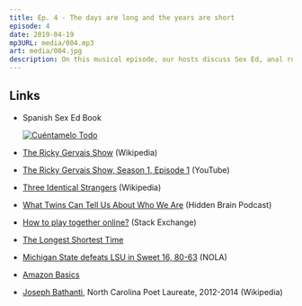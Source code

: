 ```yaml
---
title: Ep. 4 - The days are long and the years are short
episode: 4
date: 2019-04-19
mp3URL: media/004.mp3
art: media/004.jpg
description: On this musical episode, our hosts discuss Sex Ed, anal robots, twin studies, parenting time, NCAA prognostication, and the cure for the common cold.
---
```


## Links

- Spanish Sex Ed Book

  [![Cuéntamelo Todo](https://ws-na.amazon-adsystem.com/widgets/q?_encoding=UTF8&ASIN=8416003483&Format=_SL160_&ID=AsinImage&MarketPlace=US&ServiceVersion=20070822&WS=1&tag=eriksblog07-20&language=en_US)](https://amzn.to/2FQYfju)

- [The Ricky Gervais Show](https://en.wikipedia.org/wiki/The_Ricky_Gervais_Show) (Wikipedia)
- [The Ricky Gervais Show, Season 1, Episode 1](https://www.youtube.com/watch?v=mj6AG4C9ODg) (YouTube)
- [Three Identical Strangers](https://en.wikipedia.org/wiki/Three_Identical_Strangers) (Wikipedia)
- [What Twins Can Tell Us About Who We Are](https://www.npr.org/2019/03/21/705487258/what-twins-can-tell-us-about-who-we-are) (Hidden Brain Podcast)
- [How to play together online?](https://music.stackexchange.com/questions/10576/how-to-play-together-online) (Stack Exchange)
- [The Longest Shortest Time](https://longestshortesttime.com)
- [Michigan State defeats LSU in Sweet 16, 80-63](https://www.nola.com/lsu/2019/03/lsu-downed-by-michigan-state-in-sweet-16.html) (NOLA)
- [Amazon Basics](https://amzn.to/2WS6kLJ)
- [Joseph Bathanti](https://en.wikipedia.org/wiki/Joseph_Bathanti), North Carolina Poet Laureate, 2012-2014 (Wikipedia)
